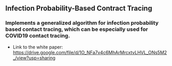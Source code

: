 ## Infection Probability-Based Contract Tracing

### Implements a generalized algorithm for infection probability based contact tracing, which can be especially used for COVID19 contact tracing.

- Link to the white paper: https://drive.google.com/file/d/1O_NFa7v4c6MhArMrcxtvLHVL_ONs5M2_/view?usp=sharing
